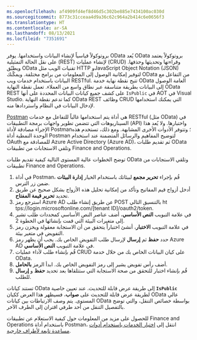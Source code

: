 ```yaml
---
ms.openlocfilehash: af4909fd4ef8d46d5c302be885e7434100ac030d
ms.sourcegitcommit: 8773c31cceaa4d9a36c62c964a2b414c6e0656f3
ms.translationtype: HT
ms.contentlocale: ar-SA
ms.lasthandoff: 08/13/2021
ms.locfileid: "7351691"
---
```


‏‫يُعد OData بروتوكولاً قياسياً لإنشاء البيانات واستخدامها.‬ يوفر OData بروتوكولاً يعتمد على نقل الحالة التمثيلية (REST) لإنشاء عمليات (CRUD) وقراءتها وتحديثها وحذفها. ويطبّق OData تقنيات الويب مثل HTTP وJavaScript Object Notation (JSON) لتوفير إمكانية الوصول إلى المعلومات من برامج مختلفة. ويمكّنك OData من التفاعل مع البيانات باستخدام خدمات ويب RESTful. تتيح نقطة نهاية خدمة OData العامة الوصول إلى البيانات بطريقة متناسقة عبر نطاق واسع من العملاء. تعمل نقطة النهاية OData REST على كشف جميع كيانات البيانات المحددة على أنها `IsPublic` في AOT في Visual Studio. كما تدعم نقطة النهاية OData REST وظائف CRUD التي يمكنك استخدامها لإدخال البيانات في النظام واستردادها منه.


<a href="https://go.microsoft.com/fwlink/?linkid=2098390" target="_blank">Postman</a> هي أداة يتم استخدامها غالباً للتفاعل مع خدمات RESTful (مثل OData) في السيناريوهات التي تتضمن تطوير واجهات برمجة التطبيقات (API) واختبارها. ولا يُعد هذا الإجراء مصادقة لأداة Postman؛ وتتوفر الأدوات الأخرى المشابهة. ومع ذلك، تستخدم هذه الوحدة النمطية أداة Postman لتوضيح المفاهيم والرسائل المتضمنة عند استخدام OAuth للمصادقة مع Azure Active Directory (Azure AD)، ثم تقديم طلبات OData وتلقي الاستجابات من تطبيقات Finance and Operations.

توضح الخطوات عالية المستوى التالية كيفية تقديم طلبات OData وتلقي الاستجابات من تطبيقات Finance and Operations.

1.  في أداة Postman، قُم بإجراء **تحرير مجمع** لبيئاتك باستخدام الخيار **إدارة البيئات** ضمن زر الترس.
2.  أدخل أزواج قيم المفاتيح وتأكد من إمكانية تحليل هذه الأزواج بشكل صحيح عن طريق تحديد **تحرير قيمة المفتاح**.
3.  استرجع رمز Azure AD عن طريق إنشاء طلب POST بالتنسيق التالي ht&#8203;tps://login.microsoftonline.com/[tenant ID]/oauth2/token.
4.  في علامة التبويب **النص الأساسي**، أضف عناصر النص الأساسي كمحددات طلب تشير إلى متغيرات البيئة التي قمت بإنشائها في الخطوة 2.
5.  في علامة التبويب **الاختبار**، أنشئ اختباراً يتحقق من أن الاستجابة معقولة ويخزن رمز التفويض في متغير بيئة.
6.  حدد **حفظ** ثم **إرسال** لإرسال طلب التفويض الخاص بك. يجب أن يظهر رمز Azure AD في علامة التبويب **النص الأساسي**.
7.  قُم بإنشاء طلب لأداء عمليات CRUD على كيان البيانات الخاص بك من خلال خدمة OData.
8.  أضف رأس تفويض يشير إلى رمز التفويض الخاص بك. ابدأ الرمز **بالحامل**.
9.  قُم بإنشاء اختبار للتحقق من صحة الاستجابة التي ستتلقاها بعد تحديد **حفظ** و **إرسال** للطلب.

تستند كيانات OData إلى طريقة عرض قابلة للتحديث. عند تعيين خاصية **`IsPublic`** لطريقة عرض قابلة للتحديث على **صواب**، فسيظهر هذا العرض ككيان OData عالي المستوى. يتم وصف الارتباطات بين كيانات OData بواسطة خصائص التنقل، والتي توضح بالتفصيل التنقل من أحد طرفي اقتران إلى الطرف الآخر.

للحصول على مزيد من المعلومات حول كيفية الاستعلام عن تطبيقات Finance and Operations باستخدام أداة Postman، انتقل إلى [اختبار الخدمات باستخدام أدوات مساعدة تابعة لأطراف خارجية](/dynamics365/fin-ops-core/dev-itpro/data-entities/third-party-service-test/?azure-portal=true). 
